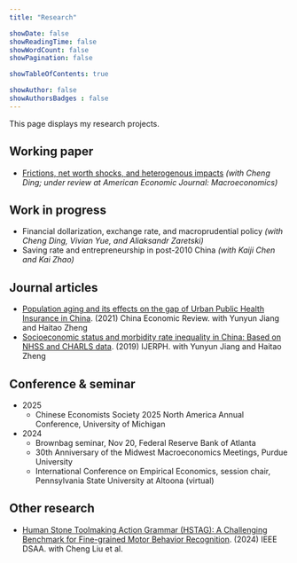 ```yaml
---
title: "Research"

showDate: false
showReadingTime: false
showWordCount: false
showPagination: false

showTableOfContents: true

showAuthor: false
showAuthorsBadges : false
---
```


This page displays my research projects.

## Working paper

- [Frictions, net worth shocks, and heterogenous impacts](https://papers.ssrn.com/sol3/papers.cfm?abstract_id=4915272) _(with Cheng Ding; under review at American Economic Journal: Macroeconomics)_

## Work in progress

- Financial dollarization, exchange rate, and macroprudential policy _(with Cheng Ding, Vivian Yue, and Aliaksandr Zaretski)_
- Saving rate and entrepreneurship in post-2010 China _(with Kaiji Chen and Kai Zhao)_

## Journal articles

- [Population aging and its effects on the gap of Urban Public Health Insurance in China](https://www.sciencedirect.com/science/article/abs/pii/S1043951X2100064X). (2021) China Economic Review. with Yunyun Jiang and Haitao Zheng
- [Socioeconomic status and morbidity rate inequality in China: Based on NHSS and CHARLS data](https://www.ncbi.nlm.nih.gov/pmc/articles/PMC6351904/). (2019) IJERPH. with Yunyun Jiang and Haitao Zheng

## Conference & seminar

- 2025
  - Chinese Economists Society 2025 North America Annual Conference, University of Michigan
- 2024
  - Brownbag seminar, Nov 20, Federal Reserve Bank of Atlanta
  - 30th Anniversary of the Midwest Macroeconomics Meetings, Purdue University
  - International Conference on Empirical Economics, session chair, Pennsylvania State University at Altoona (virtual)

## Other research

- [Human Stone Toolmaking Action Grammar (HSTAG): A Challenging Benchmark for Fine-grained Motor Behavior Recognition](https://ieeexplore.ieee.org/abstract/document/10722814). (2024) IEEE DSAA. with Cheng Liu et al.